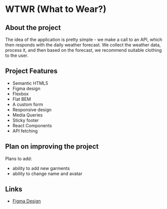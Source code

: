 # WTWR (What to Wear?)

## About the project

The idea of the application is pretty simple - we make a call to an API, which then responds with the daily weather forecast. We collect the weather data, process it, and then based on the forecast, we recommend suitable clothing to the user.

## Project Features

- Semantic HTML5
- Figma design
- Flexbox
- Flat BEM
- A custom form
- Responsive design
- Media Queries
- Sticky footer
- React Components
- API fetching

## Plan on improving the project

Plans to add:

- ability to add new garments
- ability to change name and avatar

## Links

- [Figma Design](https://www.figma.com/file/DTojSwldenF9UPKQZd6RRb/Sprint-10%3A-WTWR)
